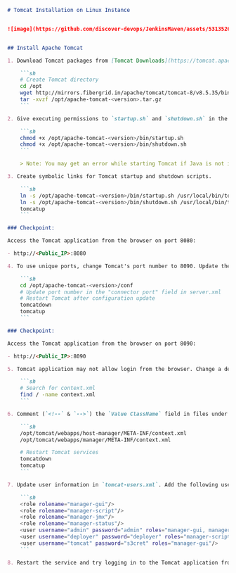 
```markdown
# Tomcat Installation on Linux Instance


![image](https://github.com/discover-devops/JenkinsMaven/assets/53135263/50e86983-62c4-4f28-8181-a6d0f39eaf59)


## Install Apache Tomcat

1. Download Tomcat packages from [Tomcat Downloads](https://tomcat.apache.org/download-80.cgi) onto `/opt` on the Linux instance.

    ```sh
    # Create Tomcat directory
    cd /opt
    wget http://mirrors.fibergrid.in/apache/tomcat/tomcat-8/v8.5.35/bin/apache-tomcat-8.5.35.tar.gz
    tar -xvzf /opt/apache-tomcat-<version>.tar.gz
    ```

2. Give executing permissions to `startup.sh` and `shutdown.sh` in the `bin` directory.

    ```sh
    chmod +x /opt/apache-tomcat-<version>/bin/startup.sh 
    chmod +x /opt/apache-tomcat-<version>/bin/shutdown.sh
    ```

    > Note: You may get an error while starting Tomcat if Java is not installed. Ensure Java is installed.

3. Create symbolic links for Tomcat startup and shutdown scripts.

    ```sh
    ln -s /opt/apache-tomcat-<version>/bin/startup.sh /usr/local/bin/tomcatup
    ln -s /opt/apache-tomcat-<version>/bin/shutdown.sh /usr/local/bin/tomcatdown
    tomcatup
    ```

### Checkpoint:

Access the Tomcat application from the browser on port 8080:

- http://<Public_IP>:8080

4. To use unique ports, change Tomcat's port number to 8090. Update the port number in `conf/server.xml` and restart Tomcat.

    ```sh
    cd /opt/apache-tomcat-<version>/conf
    # Update port number in the "connector port" field in server.xml
    # Restart Tomcat after configuration update
    tomcatdown
    tomcatup
    ```

### Checkpoint:

Access the Tomcat application from the browser on port 8090:

- http://<Public_IP>:8090

5. Tomcat application may not allow login from the browser. Change a default parameter in `context.xml` to address this issue.

    ```sh
    # Search for context.xml
    find / -name context.xml
    ```

6. Comment (`<!--` & `-->`) the `Value ClassName` field in files under the `webapp` directory. Restart Tomcat services.

    ```sh
    /opt/tomcat/webapps/host-manager/META-INF/context.xml
    /opt/tomcat/webapps/manager/META-INF/context.xml

    # Restart Tomcat services
    tomcatdown
    tomcatup
    ```

7. Update user information in `tomcat-users.xml`. Add the following users to `conf/tomcat-users.xml`:

    ```sh
    <role rolename="manager-gui"/>
    <role rolename="manager-script"/>
    <role rolename="manager-jmx"/>
    <role rolename="manager-status"/>
    <user username="admin" password="admin" roles="manager-gui, manager-script, manager-jmx, manager-status"/>
    <user username="deployer" password="deployer" roles="manager-script"/>
    <user username="tomcat" password="s3cret" roles="manager-gui"/>
    ```

8. Restart the service and try logging in to the Tomcat application from the browser. It should be successful.
```

